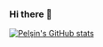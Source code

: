 ### Hi there 👋

[![Pelşin's GitHub stats](https://github-readme-stats.vercel.app/api?username=pelsinkaplan&show_icons=true)](https://github.com/pelsinkaplan/github-readme-stats)

<!--
**pelsinkaplan/pelsinkaplan** is a ✨ _special_ ✨ repository because its `README.md` (this file) appears on your GitHub profile.

Here are some ideas to get you started:

- 🔭 I’m currently working on ...
- 🌱 I’m currently learning ...
- 👯 I’m looking to collaborate on ...
- 🤔 I’m looking for help with ...
- 💬 Ask me about ...
- 📫 How to reach me: ...
- 😄 Pronouns: ...
- ⚡ Fun fact: ...
-->
